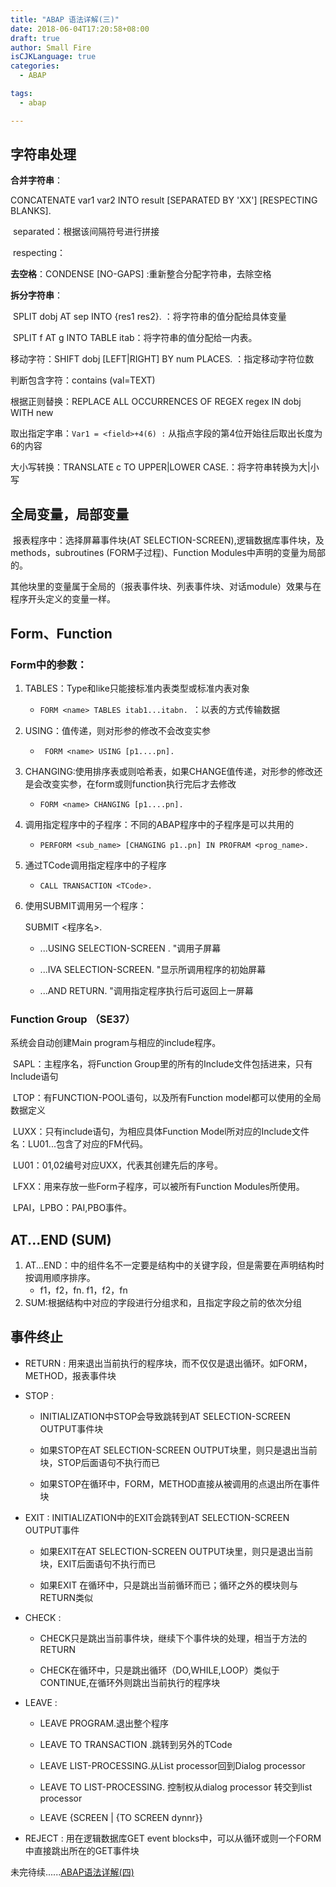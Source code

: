 ```yaml
---
title: "ABAP 语法详解(三)"
date: 2018-06-04T17:20:58+08:00
draft: true
author: Small Fire
isCJKLanguage: true
categories: 
  - ABAP

tags: 
  - abap

---
```


## 字符串处理
**合并字符串**：

   CONCATENATE var1 var2 INTO result [SEPARATED BY 'XX'] [RESPECTING BLANKS]. 

​     separated：根据该间隔符号进行拼接

​     respecting：

**去空格**：CONDENSE <c> [NO-GAPS]  :重新整合分配字符串，去除空格

**拆分字符串**：

​	SPLIT dobj AT sep INTO {res1 res2}. ：将字符串的值分配给具体变量


​	SPLIT f AT g INTO TABLE itab：将字符串的值分配给一内表。

移动字符：SHIFT dobj [LEFT|RIGHT] BY num PLACES. ：指定移动字符位数

判断包含字符：contains (val=TEXT)

根据正则替换：REPLACE ALL OCCURRENCES OF REGEX regex IN  dobj WITH new

取出指定字串：`Var1 = <field>+4(6) :` 从指点字段的第4位开始往后取出长度为6的内容

大小写转换：TRANSLATE c TO UPPER|LOWER CASE.：将字符串转换为大|小写

## 全局变量，局部变量
​	报表程序中：选择屏幕事件块(AT SELECTION-SCREEN),逻辑数据库事件块，及methods，subroutines (FORM子过程)、Function Modules中声明的变量为局部的。

​	其他块里的变量属于全局的（报表事件块、列表事件块、对话module）效果与在程序开头定义的变量一样。

## Form、Function

### Form中的参数：

1. TABLES：Type和like只能接标准内表类型或标准内表对象
       

   - `FORM <name> TABLES itab1...itabn. `：以表的方式传输数据

2. USING：值传递，则对形参的修改不会改变实参

   - ` FORM <name> USING [p1....pn].`

3. CHANGING:使用排序表或则哈希表，如果CHANGE值传递，对形参的修改还是会改变实参，在form或则function执行完后才去修改

   - `FORM <name> CHANGING [p1....pn].`

4. 调用指定程序中的子程序：不同的ABAP程序中的子程序是可以共用的

   - `PERFORM <sub_name> [CHANGING p1..pn] IN PROFRAM <prog_name>.`

5. 通过TCode调用指定程序中的子程序

   - `CALL TRANSACTION <TCode>.  `

6. 使用SUBMIT调用另一个程序：

    SUBMIT <程序名>.
       

   -  ...USING SELECTION-SCREEN <SCR>. "调用子屏幕
          
   - ...IVA  SELECTION-SCREEN.        "显示所调用程序的初始屏幕
         
   -  ...AND RETURN.    "调用指定程序执行后可返回上一屏幕

### Function Group （SE37）

  系统会自动创建Main program与相应的include程序。

​    SAPL<fgrp>：主程序名，将Function Group里的所有的Include文件包括进来，只有Include语句

​	L<fgrp>TOP：有FUNCTION-POOL语句，以及所有Function model都可以使用的全局数据定义

​	L<fgrp>UXX：只有include语句，为相应具体Function Model所对应的Include文件名：L<fgrp>U01...包含了对应的FM代码。

​	L<fgrp>U01：01,02编号对应UXX，代表其创建先后的序号。

​	L<fgrp>FXX：用来存放一些Form子程序，可以被所有Function Modules所使用。

​	L<fgrp>PAI，L<fgrp>PBO：PAI,PBO事件。

## AT...END (SUM)

1. AT...END：中的组件名不一定要是结构中的关键字段，但是需要在声明结构时按调用顺序排序。
      - f1，f2，fn.  f1，f2，fn
2. SUM:根据结构中对应的字段进行分组求和，且指定字段之前的依次分组

## 事件终止

- RETURN : 用来退出当前执行的程序块，而不仅仅是退出循环。如FORM，METHOD，报表事件块

- STOP : 

  - INITIALIZATION中STOP会导致跳转到AT SELECTION-SCREEN OUTPUT事件块

  - 如果STOP在AT SELECTION-SCREEN OUTPUT块里，则只是退出当前块，STOP后面语句不执行而已

  - 如果STOP在循环中，FORM，METHOD直接从被调用的点退出所在事件块

- EXIT : INITIALIZATION中的EXIT会跳转到AT SELECTION-SCREEN OUTPUT事件

  - 如果EXIT在AT SELECTION-SCREEN OUTPUT块里，则只是退出当前块，EXIT后面语句不执行而已

  - 如果EXIT 在循环中，只是跳出当前循环而已；循环之外的模块则与RETURN类似

- CHECK :

  - CHECK只是跳出当前事件块，继续下个事件块的处理，相当于方法的RETURN

  - CHECK在循环中，只是跳出循环（DO,WHILE,LOOP）类似于CONTINUE,在循环外则跳出当前执行的程序块

- LEAVE : 

  - LEAVE PROGRAM.退出整个程序

  - LEAVE TO TRANSACTION <ta>.跳转到另外的TCode

  - LEAVE LIST-PROCESSING.从List processor回到Dialog processor

  - LEAVE TO LIST-PROCESSING. 控制权从dialog processor 转交到list processor

  - LEAVE {SCREEN | {TO SCREEN dynnr}}

- REJECT : 用在逻辑数据库GET event blocks中，可以从循环或则一个FORM中直接跳出所在的GET事件块



未完待续......[ABAP语法详解(四)](https://coldinfire.github.io/2019/ABAP4)



